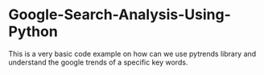 # Google-Search-Analysis-Using-Python
This is a very basic code example on how can we use pytrends library and understand the google trends of a specific key words.
